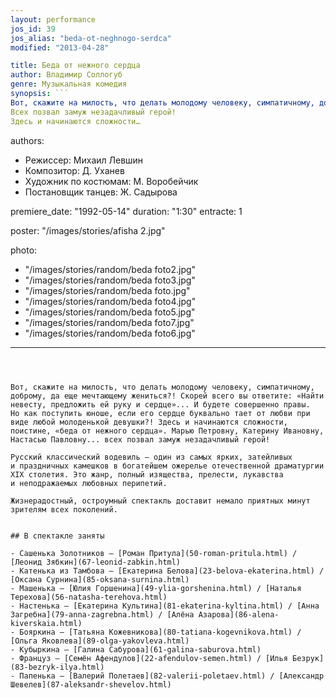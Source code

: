 ```yaml
---
layout: performance
jos_id: 39
jos_alias: "beda-ot-neghnogo-serdca"
modified: "2013-04-28"

title: Беда от нежного сердца
author: Владимир Соллогуб
genre: Музыкальная комедия
synopsis: ```
Вот, скажите на милость, что делать молодому человеку, симпатичному, доброму, да еще мечтающе­му жениться? Скорей всего вы ответите: «Найти не­весту, предложить ей руку и сердце».И будете со­вершенно правы. Но как поступить юноше, сердце которого буквально тает от любви при виде каждой девушки?
Всех позвал замуж незадачливый герой!
Здесь и начинаются сложно­сти…
```
authors:
- Режиссер: Михаил Левшин
- Композитор: Д. Уханев
- Художник по костюмам: М. Воробейчик
- Постановщик танцев: Ж. Садырова

premiere_date: "1992-05-14"
duration: "1:30"
entracte: 1

poster: "/images/stories/afisha  2.jpg"

photo:
- "/images/stories/random/beda foto2.jpg"
- "/images/stories/random/beda foto3.jpg"
- "/images/stories/random/beda foto.jpg"
- "/images/stories/random/beda foto4.jpg"
- "/images/stories/random/beda foto5.jpg"
- "/images/stories/random/beda foto7.jpg"
- "/images/stories/random/beda foto6.jpg"
---
```



Вот, скажите на милость, что делать молодому человеку, симпатичному, доброму, да еще мечтающему жениться?! Скорей всего вы ответите: «Найти невесту, предложить ей руку и сердце»... И будете совершенно правы. Но как поступить юноше, если его сердце буквально тает от любви при виде любой молоденькой девушки?! Здесь и начинаются сложности, поистине, «беда от нежного сердца». Марью Петровну, Катерину Ивановну, Настасью Павловну... всех позвал замуж незадачливый герой!

Русский классический водевиль — один из самых ярких, затейливых и праздничных камешков в богатейшем ожерелье отечественной драматургии ХIХ столетия. Это жанр, полный изящества, прелести, лукавства и неподражаемых любовных перипетий.

Жизнерадостный, остроумный спектакль доставит немало приятных минут зрителям всех поколений.


## В спектакле заняты

- Сашенька Золотников — [Роман Притула](50-roman-pritula.html) / [Леонид Зябкин](67-leonid-zabkin.html)
- Катенька из Тамбова — [Екатерина Белова](23-belova-ekaterina.html) / [Оксана Сурнина](85-oksana-surnina.html)
- Машенька — [Юлия Горшенина](49-ylia-gorshenina.html) / [Наталья Терехова](56-natasha-terehova.html)
- Настенька — [Екатерина Культина](81-ekaterina-kyltina.html) / [Анна Загребна](79-anna-zagrebna.html) / [Алёна Азарова](86-alena-kiverskaia.html)
- Бояркина — [Татьяна Кожевникова](80-tatiana-kogevnikova.html) / [Ольга Яковлева](89-olga-yakovleva.html)
- Кубыркина — [Галина Сабурова](61-galina-saburova.html)
- Француз — [Семён Афендулов](22-afendulov-semen.html) / [Илья Безрук](83-bezryk-ilya.html)
- Папенька — [Валерий Полетаев](82-valerii-poletaev.html) / [Александр Шевелев](87-aleksandr-shevelov.html)